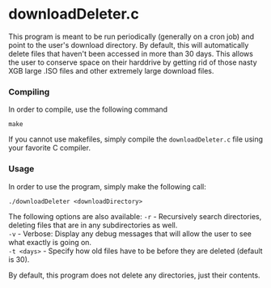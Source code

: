 downloadDeleter.c
=================

This program is meant to be run periodically (generally on a cron job) and point
to the user's download directory. By default, this will automatically delete 
files that haven't been accessed in more than 30 days. This allows the user
to conserve space on their harddrive by getting rid of those nasty XGB large
.ISO files and other extremely large download files.

### Compiling ###
In order to compile, use the following command
```
make
```

If you cannot use makefiles, simply compile the `downloadDeleter.c` file using
your favorite C compiler.


### Usage ###
In order to use the program, simply make the following call:
```
./downloadDeleter <downloadDirectory>
```

The following options are also available:
`-r` - Recursively search directories, deleting files that are in any 
subdirectories as well.  
`-v` - Verbose: Display any debug messages that will allow the user to see
what exactly is going on.  
`-t <days>` - Specify how old files have to be before they are deleted (default
is 30).

By default, this program does not delete any directories, just their contents.

